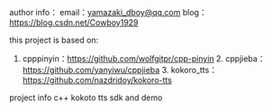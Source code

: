 author info：
	email：yamazaki_dboy@qq.com
	blog：https://blog.csdn.net/Cowboy1929

this project is based on:
   1. cpppinyin：https://github.com/wolfgitpr/cpp-pinyin
	 2. cppjieba：https://github.com/yanyiwu/cppjieba
	 3. kokoro_tts：https://github.com/nazdridoy/kokoro-tts

project info
   c++ kokoto tts sdk and demo
